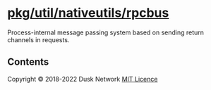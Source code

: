 # [pkg/util/nativeutils/rpcbus](./pkg/util/nativeutils/rpcbus)

Process-internal message passing system based on sending return channels in
requests.

<!-- ToC start -->
##  Contents

<!-- ToC end -->

Copyright © 2018-2022 Dusk Network
[MIT Licence](https://github.com/dusk-network/dusk-blockchain/blob/master/LICENSE)
